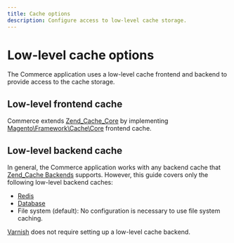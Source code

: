 ```yaml
---
title: Cache options
description: Configure access to low-level cache storage.
---
```

# Low-level cache options

The Commerce application uses a low-level cache frontend and backend to provide access to the cache storage.

## Low-level frontend cache

Commerce extends [Zend_Cache_Core](https://framework.zend.com/manual/1.12/en/zend.cache.frontends.html) by implementing [Magento\Framework\Cache\Core](https://github.com/magento/magento2/blob/2.4/lib/internal/Magento/Framework/Cache/Core.php) frontend cache.

## Low-level backend cache

In general, the Commerce application works with any backend cache that [Zend_Cache Backends](https://framework.zend.com/manual/1.12/en/zend.cache.backends.html) supports. However, this guide covers only the following low-level backend caches:

- [Redis](config-redis.md)
- [Database](https://developer.adobe.com/commerce/php/development/cache/partial/database-caching/)
- File system (default): No configuration is necessary to use file system caching.

[Varnish](config-varnish.md) does not require setting up a low-level cache backend.
